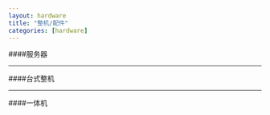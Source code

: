```yaml
---
layout: hardware
title: "整机/配件"
categories: [hardware]
---
```

####服务器
<hr/>
####台式整机
<hr/>
####一体机

